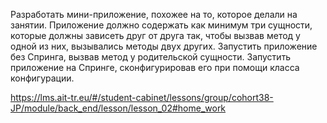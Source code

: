 Разработать мини-приложение, похожее на то, которое делали на занятии.
Приложение должно содержать как минимум три сущности, которые должны зависеть друг от друга так, чтобы вызвав метод у одной из них, вызывались методы двух других.
Запустить приложение без Спринга, вызвав метод у родительской сущности.
Запустить приложение на Спринге, сконфигурировав его при помощи класса конфигурации.

https://lms.ait-tr.eu/#/student-cabinet/lessons/group/cohort38-JP/module/back_end/lesson/lesson_02#home_work
